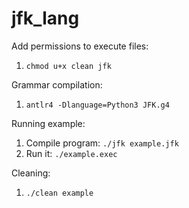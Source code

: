 # jfk_lang

Add permissions to execute files:
1. `chmod u+x clean jfk`

Grammar compilation:
1. `antlr4 -Dlanguage=Python3 JFK.g4`

Running example:
1. Compile program: `./jfk example.jfk`
2. Run it: `./example.exec`

Cleaning:
1. `./clean example`
